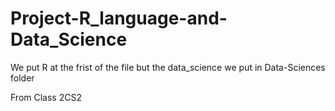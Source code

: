 
# Project-R_language-and-Data_Science
We put R at the frist of the file but the data_science we put in Data-Sciences folder



From Class 2CS2
